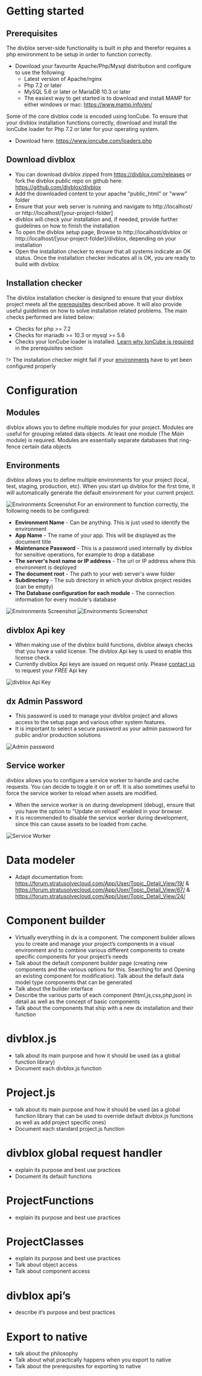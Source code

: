 # Getting started
## Prerequisites

The divblox server-side functionality is built in php and therefor requires a php environment to be setup in order to function correctly.
- Download your favourite Apache/Php/Mysql distribution and configure to use the following:
    - Latest version of Apache/nginx
    - Php 7.2 or later
    - MySQL 5.6 or later or MariaDB 10.3 or later
    - The easiest way to get started is to download and install MAMP for either windows or mac: https://www.mamp.info/en/

Some of the core divblox code is encoded using IonCube. To ensure that your divblox installation functions correctly, download and install the IonCube loader for Php 7.2 or later for your operating system.
- Download here: https://www.ioncube.com/loaders.php

## Download divblox
- You can download divblox zipped from https://divblox.com/releases or fork the divblox public repo on github here: https://github.com/divblox/divblox
- Add the downloaded content to your apache "public_html" or "www" folder
- Ensure that your web server is running and navigate to http://localhost/ or http://localhost/[your-project-folder]
- divblox will check your installation and, if needed, provide further guidelines on how to finish the installation
- To open the divblox setup page, Browse to http://localhost/divblox or http://localhost/[your-project-folder]/divblox, depending on your installation
- Open the installation checker to ensure that all systems indicate an OK status. Once the installation checker indicates all is OK, you are ready to build with divblox

## Installation checker
The divblox installation checker is designed to ensure that your divblox project meets all the <a href="/#/?id=prerequisites"> prerequisites</a> described above. It will also provide useful guidelines on how to solve installation related problems.
The main checks performed are listed below:
- Checks for php >= 7.2
- Checks for mariadb >= 10.3 or mysql >= 5.6
- Checks your IonCube loader is installed. [Learn why IonCube is required](#prerequisites) in the prerequisites section

!> The installation checker might fail if your [environments](#environments) have to yet been configured properly

# Configuration
## Modules
divblox allows you to define multiple modules for your project. Modules are useful for grouping related data objects. At least one module (The *Main* module) is required. 
Modules are essentially separate databases that ring-fence certain data objects

## Environments
divblox allows you to define multiple environments for your project (local, test, staging, production, etc). 
When you start up divblox for the first time, it will automatically generate the default environment for your current project.

![Environments Screenshot](_media/_screenshots/setup-environments.png)
For an environment to function correctly, the following needs to be configured:
- **Environment Name** - Can be anything. This is just used to identify the environment
- **App Name** - The name of your app. This will be displayed as the document title
- **Maintenance Password** - This is a password used internally by divblox for sensitive operations, for example to drop a database
- **The server's host name or IP address** - The url or IP address where this environment is deployed
- **The document root** - The path to your web server's www folder
- **Subdirectory** - The sub directory in which your divblox project resides (can be empty)
- **The Database configuration for each module** - The connection information for every module's database

![Environments Screenshot](_media/_screenshots/setup-configure-environments.png)
![Environments Screenshot](_media/_screenshots/setup-configure-database.png)

## divblox Api key
- When making use of the divblox build functions, divblox always checks that you have a valid license. The divblox Api key is used to enable this license check.
- Currently divblox Api keys are issued on request only. Please [contact us](https://divblox.com/#contact) to request your *FREE* Api key

![divblox Api Key](_media/_screenshots/setup-configure-api-key.png)

## dx Admin Password
- This password is used to manage your divblox project and allows access to the setup page and various other system features.
- It is important to select a secure password as your admin password for public and/or production solutions

![Admin password](_media/_screenshots/setup-configure-admin-password.png)

## Service worker
divblox allows you to configure a service worker to handle and cache requests. You can decide to toggle it on or off. It is also sometimes useful to force the service worker to reload when assets are modified.
- When the service worker is on during development (debug), ensure that you have the option to "Update on reload" enabled in your browser.
- It is recommended to disable the service worker during development, since this can cause assets to be loaded from cache.

![Service Worker](_media/_screenshots/setup-configure-service-worker.png)

# Data modeler
- Adapt documentation from: https://forum.stratusolvecloud.com/App/User/Topic_Detail_View/19/ & https://forum.stratusolvecloud.com/App/User/Topic_Detail_View/67/ & https://forum.stratusolvecloud.com/App/User/Topic_Detail_View/24/

# Component builder
- Virtually everything in dx is a component. The component builder allows you to create and manage your project’s components in a visual environment and to combine various different components to create specific components for your project’s needs
- Talk about the default component builder page (creating new components and the various options for this. Searching for and Opening an existing component for modification). Talk about the default data model type components that can be generated
- Talk about the builder interface
- Describe the various parts of each component (html,js,css,php,json) in detail as well as the concept of basic components
- Talk about the components that ship with a new dx installation and their function

# divblox.js
- talk about its main purpose and how it should be used (as a global function library)
- Document each divblox.js function

# Project.js
- talk about its main purpose and how it should be used (as a global function library that can be used to override default divblox.js functions as well as add project specific ones)
- Document each standard project.js function

# divblox global request handler
- explain its purpose and best use practices
- Document its default functions

# ProjectFunctions 
- explain its purpose and best use practices

# ProjectClasses
- explain its purpose and best use practices
- Talk about object access
- Talk about component access

# divblox api’s
- describe it’s purpose and best practices

# Export to native
- talk about the philosophy 
- Talk about what practically happens when you export to native
- Talk about the prerequisites for exporting to native
